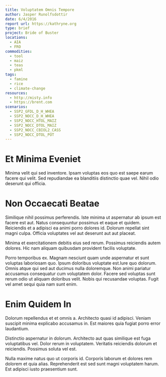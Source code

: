 ```yaml
---
title: Voluptatem Omnis Tempore
author: Jasper Runolfsdottir
date: 6/4/2016
report url: https://kathryne.org
type: brief
project: Bride of Buster
locations:
  - AIA
  - FRO
commodities:
  - tool
  - maiz
  - teas
  - pkml
tags:
  - famine
  - rice
  - climate-change
resources:
  - http://misty.info
  - https://brent.com
scenarios:
  - SSP2_GFDL_D_H_WHEA
  - SSP2_NOCC_D_H_WHEA
  - SSP2_NOCC_HTOL_MAIZ
  - SSP2_NOCC_DTOL_MAIZ
  - SSP2_NOCC_CBIOL2_CASS
  - SSP2_NOCC_DTOL_POT
---
```

# Et Minima Eveniet
Minima velit qui sed inventore. Ipsam voluptas eos quo est saepe earum facere qui velit. Sed repudiandae ea blanditiis distinctio quae vel. Nihil odio deserunt qui officia.

# Non Occaecati Beatae
Similique nihil possimus perferendis. Iste minima ut aspernatur ab ipsum est facere est aut. Natus consequuntur possimus et eaque et quidem. Reiciendis et a adipisci ea animi porro dolores id. Dolorum repellat sint magni culpa. Officia voluptates vel aut deserunt aut aut placeat.
 Minima et exercitationem debitis eius sed rerum. Possimus reiciendis autem dolores. Hic nam aliquam quibusdam provident facilis voluptate.
 Porro temporibus ex. Magnam nesciunt quam unde aspernatur et sunt voluptas laboriosam quo. Ipsum doloribus voluptate est.Iure quo dolorum. Omnis atque qui sed aut ducimus nulla doloremque. Non animi pariatur accusamus consequatur cum voluptatem dolor. Facere sed voluptas sunt rerum odio ut aliquam doloribus velit. Nobis qui recusandae voluptas. Fugit vel amet sequi quia nam sunt enim.

# Enim Quidem In
Dolorum repellendus et et omnis a. Architecto quasi id adipisci. Veniam suscipit minima explicabo accusamus in. Est maiores quia fugiat porro error laudantium.
 Distinctio aspernatur in dolorum. Architecto aut quas similique est fuga voluptatibus vel. Dolor rerum in voluptatem. Veritatis reiciendis dolorum et reiciendis. Possimus soluta vel est.
 Nulla maxime natus quo ut corporis id. Corporis laborum et dolores rem dolorem et quia alias. Reprehenderit est sed sunt magni voluptatem harum. Est adipisci iusto praesentium sunt.
